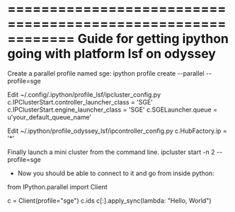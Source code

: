 ============================================================
Guide for getting ipython going with platform lsf on odyssey
============================================================

Create a parallel profile named sge:
ipython profile create --parallel --profile=sge

Edit ~/.config/.ipython/profile_lsf/ipcluster_config.py
 c.IPClusterStart.controller_launcher_class = 'SGE'
 c.IPClusterStart.engine_launcher_class = 'SGE'
 c.SGELauncher.queue = u'your_default_queue_name'

Edit ~/.ipython/profile_odyssey_lsf/ipcontroller_config.py
 c.HubFactory.ip = '*'

Finally launch a mini cluster from the command line.
 ipcluster start -n 2 --profile=sge

- Now you should be able to connect to it and go from inside python:

 from IPython.parallel import Client

 c = Client(profile="sge")
 c.ids
 c[:].apply_sync(lambda: "Hello, World")
